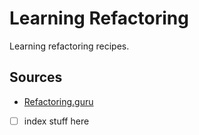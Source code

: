 # Learning Refactoring

Learning refactoring recipes.

## Sources
- [Refactoring.guru](https://refactoring.guru/refactoring)

- [ ] index stuff here
